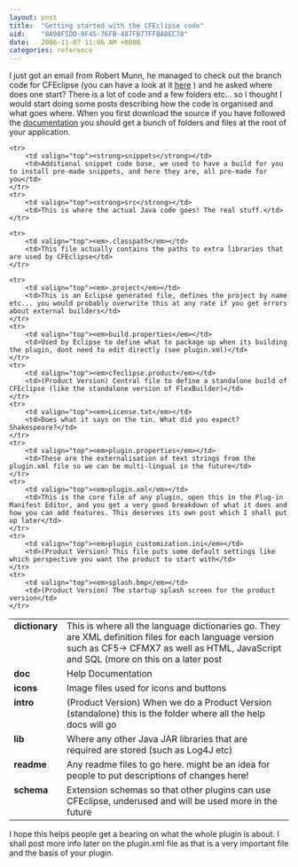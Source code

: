 ```yaml
---
layout: post
title:  "Getting started with the CFEclipse code"
uid:	"8A98F5DD-0F45-76FB-487FB77FFBABEC78"
date:   2006-11-07 11:06 AM +0000
categories: reference
---
```

I just got an email from Robert Munn, he managed to check out the branch code for CFEclipse (you can have a look at it <a href="http://trac.cfeclipse.org/cfeclipse/browser/branches/1.3-dev">here</a> ) and he asked where does one start? There is a lot of code and a few folders etc... so I thought I would start doing some posts describing how the code is organised and what goes where.
When you first download the source if you have followed the <a href="http://www.cfeclipse.org/go/documentation/developer-docs/checking-out">documentation</a> you should get a bunch of folders and files at the root of your application. 

<table>
	<tr>
		<td valign="top"><strong>dictionary</strong></td>
		<td>This is where all the language dictionaries go. They are XML definition files for each language version such as CF5-> CFMX7 as well as HTML, JavaScript and SQL (more on this on a later post</td>
	</tr>
	<tr>
		<td valign="top"><strong>doc</strong></td>
		<td>Help Documentation</td>
	</tr>
	<tr>
		<td valign="top"><strong>icons</strong></td>
		<td>Image files used for icons and buttons</td>
	</tr>
	<tr>
		<td valign="top"><strong>intro</strong></td>
		<td>(Product Version) When we do a Product Version (standalone) this is the folder where all the help docs will go</td>
	</tr>
	<tr>
		<td valign="top"><strong>lib</strong></td>
		<td>Where any other Java JAR libraries that are required are stored (such as Log4J etc)</td>
	</tr>
	<tr>
		<td valign="top"><strong>readme</strong></td>
		<td>Any readme files to go here. might be an idea for people to put descriptions of changes here!</td>
	</tr>
	<tr>
		<td valign="top"><strong>schema</strong></td>
		<td>Extension schemas so that other plugins can use CFEclipse, underused and will be used more in the future</td>
	</tr>
	
	<tr>
		<td valign="top"><strong>snippets</strong></td>
		<td>Additional snippet code base, we used to have a build for you to install pre-made snippets, and here they are, all pre-made for you</td>
	</tr>
	<tr>
		<td valign="top"><strong>src</strong></td>
		<td>This is where the actual Java code goes! The real stuff.</td>
	</tr>
	
	<tr>
		<td valign="top"><em>.classpath</em></td>
		<td>This file actually contains the paths to extra libraries that are used by CFEclipse</td>
	</tr>
	
	<tr>
		<td valign="top"><em>.project</em></td>
		<td>This is an Eclipse generated file, defines the project by name etc... you would probably overwrite this at any rate if you get errors about external builders</td>
	</tr>
	<tr>
		<td valign="top"><em>build.properties</em></td>
		<td>Used by Eclipse to define what to package up when its building the plugin, dont need to edit directly (see plugin.xml)</td>
	</tr>
	<tr>
		<td valign="top"><em>cfeclipse.product</em></td>
		<td>(Product Version) Central file to define a standalone build of CFEclipse (like the standalone version of FlexBuilder)</td>
	</tr>
	<tr>
		<td valign="top"><em>License.txt</em></td>
		<td>Does what it says on the tin. What did you expect? Shakespeare?</td>
	</tr>
	<tr>
		<td valign="top"><em>plugin.properties</em></td>
		<td>These are the externalisation of text strings from the plugin.xml file so we can be multi-lingual in the future</td>
	</tr>
	<tr>
		<td valign="top"><em>plugin.xml</em></td>
		<td>This is the core file of any plugin, open this in the Plug-in Manifest Editor, and you get a very good breakdown of what it does and how you can add features. This deserves its own post which I shall put up later</td>
	</tr>
	<tr>
		<td valign="top"><em>plugin_customization.ini</em></td>
		<td>(Product Version) This file puts some default settings like which perspective you want the product to start with</td>
	</tr>
	<tr>
		<td valign="top"><em>splash.bmp</em></td>
		<td>(Product Version) The startup splash screen for the product version</td>
	</tr>

</table>

I hope this helps people get a bearing on what the whole plugin is about. I shall post more info later on the plugin.xml file as that is a very important file and the basis of your plugin.